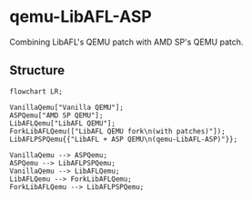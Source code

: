 # qemu-LibAFL-ASP
Combining LibAFL's QEMU patch with AMD SP's QEMU patch.

## Structure
```mermaid
flowchart LR;

VanillaQemu["Vanilla QEMU"];
ASPQemu["AMD SP QEMU"];
LibAFLQemu["LibAFL QEMU"];
ForkLibAFLQemu(["LibAFL QEMU fork\n(with patches)"]);
LibAFLPSPQemu{{"LibAFL + ASP QEMU\n(qemu-LibAFL-ASP)"}};

VanillaQemu --> ASPQemu;
ASPQemu --> LibAFLPSPQemu;
VanillaQemu --> LibAFLQemu;
LibAFLQemu --> ForkLibAFLQemu;
ForkLibAFLQemu --> LibAFLPSPQemu;
```
